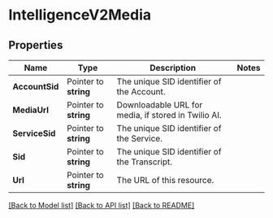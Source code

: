 # IntelligenceV2Media

## Properties

Name | Type | Description | Notes
------------ | ------------- | ------------- | -------------
**AccountSid** | Pointer to **string** | The unique SID identifier of the Account. |
**MediaUrl** | Pointer to **string** | Downloadable URL for media, if stored in Twilio AI. |
**ServiceSid** | Pointer to **string** | The unique SID identifier of the Service. |
**Sid** | Pointer to **string** | The unique SID identifier of the Transcript. |
**Url** | Pointer to **string** | The URL of this resource. |

[[Back to Model list]](../README.md#documentation-for-models) [[Back to API list]](../README.md#documentation-for-api-endpoints) [[Back to README]](../README.md)


